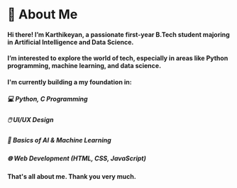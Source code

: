 # 👋 About Me

#### Hi there! I’m Karthikeyan, a passionate first-year B.Tech student majoring in Artificial Intelligence and Data Science.

#### I’m interested to explore the world of tech, especially in areas like Python programming, machine learning, and data science.

#### I'm currently building a my foundation in:

   ##### 💻 Python, C Programming

   ##### 🖱️ UI/UX Design 

   ##### 🧠 Basics of AI & Machine Learning

   ##### 🌐 Web Development (HTML, CSS, JavaScript)


#### That's all about me. Thank you very much.
